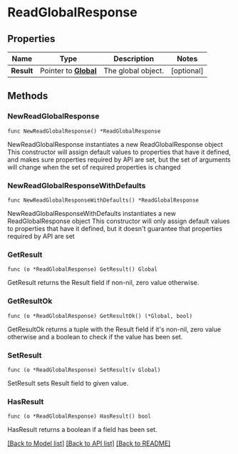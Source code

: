 # ReadGlobalResponse

## Properties

Name | Type | Description | Notes
------------ | ------------- | ------------- | -------------
**Result** | Pointer to [**Global**](Global.md) | The global object. | [optional] 

## Methods

### NewReadGlobalResponse

`func NewReadGlobalResponse() *ReadGlobalResponse`

NewReadGlobalResponse instantiates a new ReadGlobalResponse object
This constructor will assign default values to properties that have it defined,
and makes sure properties required by API are set, but the set of arguments
will change when the set of required properties is changed

### NewReadGlobalResponseWithDefaults

`func NewReadGlobalResponseWithDefaults() *ReadGlobalResponse`

NewReadGlobalResponseWithDefaults instantiates a new ReadGlobalResponse object
This constructor will only assign default values to properties that have it defined,
but it doesn't guarantee that properties required by API are set

### GetResult

`func (o *ReadGlobalResponse) GetResult() Global`

GetResult returns the Result field if non-nil, zero value otherwise.

### GetResultOk

`func (o *ReadGlobalResponse) GetResultOk() (*Global, bool)`

GetResultOk returns a tuple with the Result field if it's non-nil, zero value otherwise
and a boolean to check if the value has been set.

### SetResult

`func (o *ReadGlobalResponse) SetResult(v Global)`

SetResult sets Result field to given value.

### HasResult

`func (o *ReadGlobalResponse) HasResult() bool`

HasResult returns a boolean if a field has been set.


[[Back to Model list]](../README.md#documentation-for-models) [[Back to API list]](../README.md#documentation-for-api-endpoints) [[Back to README]](../README.md)


